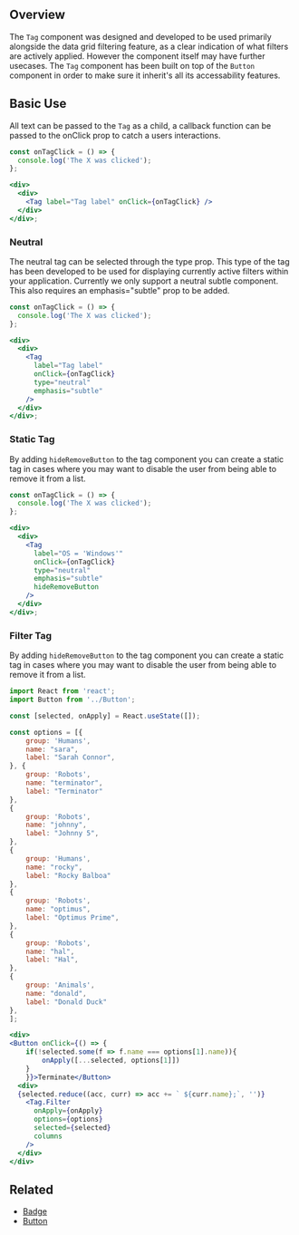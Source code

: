 ## Overview

The `Tag` component was designed and developed to be used primarily alongside the data grid filtering feature, as a clear indication of what filters are actively applied. However the component itself may have further usecases. The `Tag` component has been built on top of the `Button` component in order to make sure it inherit's all its accessability features.

## Basic Use

All text can be passed to the `Tag` as a child, a callback function can be passed to the onClick prop to catch a users interactions.

```jsx
const onTagClick = () => {
  console.log('The X was clicked');
};

<div>
  <div>
    <Tag label="Tag label" onClick={onTagClick} />
  </div>
</div>;
```

### Neutral

The neutral tag can be selected through the type prop. This type of the tag has been developed to be used for displaying currently active filters within your application. Currently we only support a neutral subtle component. This also requires an emphasis="subtle" prop to be added.

```jsx
const onTagClick = () => {
  console.log('The X was clicked');
};

<div>
  <div>
    <Tag
      label="Tag label"
      onClick={onTagClick}
      type="neutral"
      emphasis="subtle"
    />
  </div>
</div>;
```

### Static Tag

By adding `hideRemoveButton` to the tag component you can create a static tag in cases where you may want to disable the user from being able to remove it from a list.

```jsx
const onTagClick = () => {
  console.log('The X was clicked');
};

<div>
  <div>
    <Tag
      label="OS = 'Windows'"
      onClick={onTagClick}
      type="neutral"
      emphasis="subtle"
      hideRemoveButton
    />
  </div>
</div>;
```
### Filter Tag

By adding `hideRemoveButton` to the tag component you can create a static tag in cases where you may want to disable the user from being able to remove it from a list.

```jsx
import React from 'react';
import Button from '../Button';

const [selected, onApply] = React.useState([]);

const options = [{
	group: 'Humans',
	name: "sara",
	label: "Sarah Connor",
}, {
	group: 'Robots',
	name: "terminator",
	label: "Terminator"
},
{
	group: 'Robots',
	name: "johnny",
	label: "Johnny 5",
},
{
	group: 'Humans',
	name: "rocky",
	label: "Rocky Balboa"
},
{
	group: 'Robots',
	name: "optimus",
	label: "Optimus Prime",
},
{
	group: 'Robots',
	name: "hal",
	label: "Hal",
},
{
	group: 'Animals',
	name: "donald",
	label: "Donald Duck"
}, 
];

<div>
<Button onClick={() => {
	if(!selected.some(f => f.name === options[1].name)){
		onApply([...selected, options[1]])
	}
	}}>Terminate</Button>
  <div>
  {selected.reduce((acc, curr) => acc += ` ${curr.name};`, '')}
    <Tag.Filter
	  onApply={onApply}
	  options={options}
	  selected={selected}
	  columns
    />
  </div>
</div>

```
## Related

- [Badge](#/React%20Components/Badge)
- [Button](#/React%20Components/Button)
